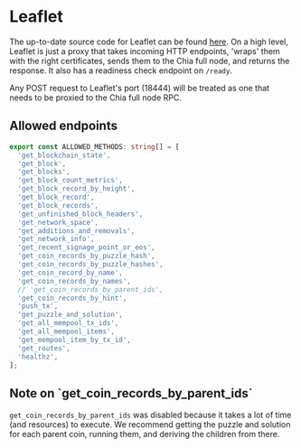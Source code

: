 # Leaflet

The up-to-date source code for Leaflet can be found [here](https://github.com/fireacademy/leaflet). On a high level, Leaflet is just a proxy that takes incoming HTTP endpoints, 'wraps' them with the right certificates, sends them to the Chia full node, and returns the response. It also has a readiness check endpoint on `/ready`.

Any POST request to Leaflet's port (18444) will be treated as one that needs to be proxied to the Chia full node RPC.

## Allowed endpoints

```typescript
export const ALLOWED_METHODS: string[] = [
  'get_blockchain_state',
  'get_block',
  'get_blocks',
  'get_block_count_metrics',
  'get_block_record_by_height',
  'get_block_record',
  'get_block_records',
  'get_unfinished_block_headers',
  'get_network_space',
  'get_additions_and_removals',
  'get_network_info',
  'get_recent_signage_point_or_eos',
  'get_coin_records_by_puzzle_hash',
  'get_coin_records_by_puzzle_hashes',
  'get_coin_record_by_name',
  'get_coin_records_by_names',
  // 'get_coin_records_by_parent_ids',
  'get_coin_records_by_hint',
  'push_tx',
  'get_puzzle_and_solution',
  'get_all_mempool_tx_ids',
  'get_all_mempool_items',
  'get_mempool_item_by_tx_id',
  'get_routes',
  'healthz',
];
```

## Note on \`get\_coin\_records\_by\_parent\_ids\`

`get_coin_records_by_parent_ids` was disabled because it takes a lot of time (and resources) to execute. We recommend getting the puzzle and solution for each parent coin, running them, and deriving the children from there.

